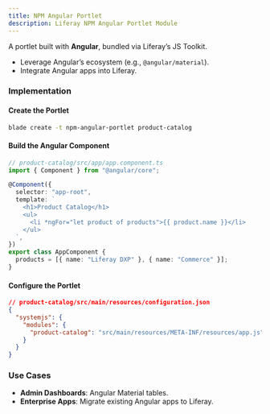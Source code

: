 ```yaml
---
title: NPM Angular Portlet
description: Liferay NPM Angular Portlet Module
---
```


A portlet built with **Angular**, bundled via Liferay’s JS Toolkit.

- Leverage Angular’s ecosystem (e.g., `@angular/material`).
- Integrate Angular apps into Liferay.

### Implementation

#### Create the Portlet

```bash
blade create -t npm-angular-portlet product-catalog
```

#### Build the Angular Component

```typescript
// product-catalog/src/app/app.component.ts
import { Component } from "@angular/core";

@Component({
  selector: "app-root",
  template: `
    <h1>Product Catalog</h1>
    <ul>
      <li *ngFor="let product of products">{{ product.name }}</li>
    </ul>
  `,
})
export class AppComponent {
  products = [{ name: "Liferay DXP" }, { name: "Commerce" }];
}
```

#### Configure the Portlet

```json
// product-catalog/src/main/resources/configuration.json
{
  "systemjs": {
    "modules": {
      "product-catalog": "src/main/resources/META-INF/resources/app.js"
    }
  }
}
```

### Use Cases

- **Admin Dashboards**: Angular Material tables.
- **Enterprise Apps**: Migrate existing Angular apps to Liferay.
